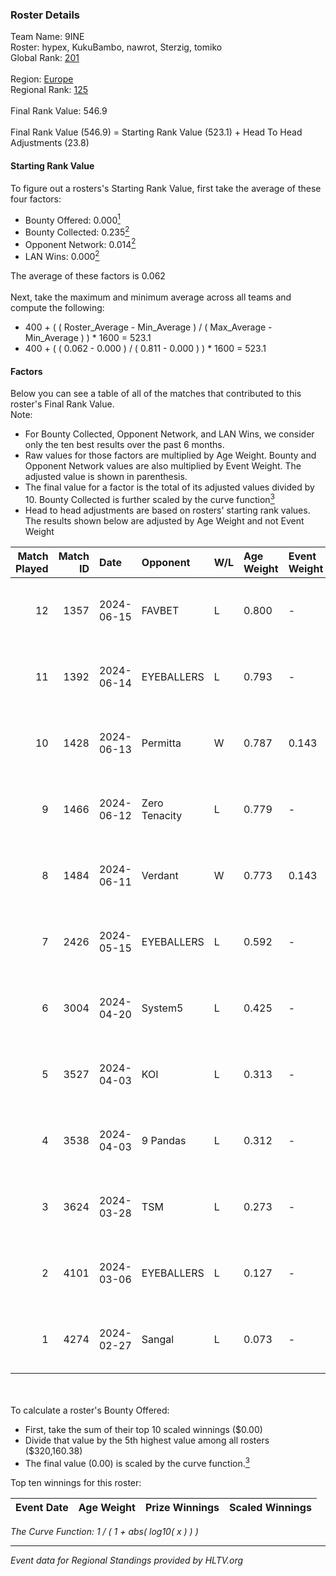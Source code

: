 ### Roster Details<br />
Team Name: 9INE<br />
Roster: hypex, KukuBambo, nawrot, Sterzig, tomiko<br />
Global Rank: [201](../../standings_global_2024_08_14.md)<br />
<br />
Region: [Europe]( ../../standings_europe_2024_08_14.md)<br />
Regional Rank: [125]( ../../standings_europe_2024_08_14.md)<br />
<br />
Final Rank Value:  546.9<br />
<br />
Final Rank Value (546.9) = Starting Rank Value (523.1) + Head To Head Adjustments (23.8)<br />

#### Starting Rank Value<br />
To figure out a rosters's Starting Rank Value, first take the average of these four factors:<br />
- Bounty Offered: 0.000[<sup>1</sup>](#table2)
- Bounty Collected: 0.235[<sup>2</sup>](#table1)
- Opponent Network: 0.014[<sup>2</sup>](#table1)
- LAN Wins: 0.000[<sup>2</sup>](#table1)

The average of these factors is 0.062<br />
<br />
Next, take the maximum and minimum average across all teams and compute the following:<br />
- 400 + ( ( Roster_Average - Min_Average ) / ( Max_Average - Min_Average ) ) * 1600 = 523.1
- 400 + ( ( 0.062 - 0.000 ) / ( 0.811 - 0.000 ) ) * 1600 = 523.1


#### Factors<br />
Below you can see a table of all of the matches that contributed to this roster's Final Rank Value.<br />
Note:<br />

- For Bounty Collected, Opponent Network, and LAN Wins, we consider only the ten best results over the past 6 months.
- Raw values for those factors are multiplied by Age Weight. Bounty and Opponent Network values are also multiplied by Event Weight. The adjusted value is shown in parenthesis.
- The final value for a factor is the total of its adjusted values divided by 10. Bounty Collected is further scaled by the curve function[<sup>3</sup>](#curveFunction)
- Head to head adjustments are based on rosters' starting rank values. The results shown below are adjusted by Age Weight and not Event Weight
<span id="table1"></span><br />


| Match Played | Match ID | Date       | Opponent      | W/L | Age Weight | Event Weight | Bounty Collected | Opponent Network | LAN Wins  | H2H Adj. | Roster                                    |
| -: | -: | :- | :- | :- | :- | :- | :- | :- | :- | -: | :- |
|           12 |     1357 | 2024-06-15 | FAVBET        | L   | 0.800      | -            | -                | -                | -         |    -4.18 | hypex, KukuBambo, nawrot, Sterzig, tomiko |
|           11 |     1392 | 2024-06-14 | EYEBALLERS    | L   | 0.793      | -            | -                | -                | -         |    -3.50 | hypex, KukuBambo, nawrot, Sterzig, tomiko |
|           10 |     1428 | 2024-06-13 | Permitta      | W   | 0.787      | 0.143        | 0.036 (0.004)    | 0.957 (0.108)    | 0 (0.000) |    22.14 | hypex, KukuBambo, nawrot, Sterzig, tomiko |
|            9 |     1466 | 2024-06-12 | Zero Tenacity | L   | 0.779      | -            | -                | -                | -         |    -1.11 | hypex, KukuBambo, nawrot, Sterzig, tomiko |
|            8 |     1484 | 2024-06-11 | Verdant       | W   | 0.773      | 0.143        | 0.014 (0.002)    | 0.307 (0.034)    | 0 (0.000) |    21.46 | hypex, KukuBambo, nawrot, Sterzig, tomiko |
|            7 |     2426 | 2024-05-15 | EYEBALLERS    | L   | 0.592      | -            | -                | -                | -         |    -2.22 | hypex, KukuBambo, Sterzig, tomiko, zEden  |
|            6 |     3004 | 2024-04-20 | System5       | L   | 0.425      | -            | -                | -                | -         |    -4.27 | hypex, KukuBambo, Sterzig, tomiko, zEden  |
|            5 |     3527 | 2024-04-03 | KOI           | L   | 0.313      | -            | -                | -                | -         |    -0.57 | hypex, KukuBambo, Sterzig, tomiko, zEden  |
|            4 |     3538 | 2024-04-03 | 9 Pandas      | L   | 0.312      | -            | -                | -                | -         |    -0.66 | hypex, KukuBambo, Sterzig, tomiko, zEden  |
|            3 |     3624 | 2024-03-28 | TSM           | L   | 0.273      | -            | -                | -                | -         |    -2.74 | KEi, KukuBambo, mynio, nawrot, tomiko     |
|            2 |     4101 | 2024-03-06 | EYEBALLERS    | L   | 0.127      | -            | -                | -                | -         |    -0.43 | KEi, KukuBambo, mynio, nawrot, tomiko     |
|            1 |     4274 | 2024-02-27 | Sangal        | L   | 0.073      | -            | -                | -                | -         |    -0.06 | KEi, KukuBambo, mynio, nawrot, tomiko     |

<br />
<span id="table2"></span><br />
To calculate a roster's Bounty Offered:<br />

- First, take the sum of their top 10 scaled winnings ($0.00)
- Divide that value by the 5th highest value among all rosters ($320,160.38)
- The final value (0.00) is scaled by the curve function.[<sup>3</sup>](#curveFunction)

Top ten winnings for this roster:<br />

| Event Date | Age Weight | Prize Winnings | Scaled Winnings |
| :- | -: | :- | :- |


<span id="curveFunction"></span>_The Curve Function: 1 / ( 1 + abs( log10( x ) ) )_<br />

---
_Event data for Regional Standings provided by HLTV.org_<br />
